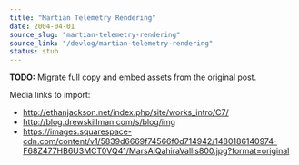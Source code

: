 ```yaml
---
title: "Martian Telemetry Rendering"
date: 2004-04-01
source_slug: "martian-telemetry-rendering"
source_link: "/devlog/martian-telemetry-rendering"
status: stub
---
```

**TODO:** Migrate full copy and embed assets from the original post.

Media links to import:
- http://ethanjackson.net/index.php/site/works_intro/C7/
- http://blog.drewskillman.com/s/blog/img
- https://images.squarespace-cdn.com/content/v1/5839d6669f74566f0d714942/1480186140974-F68Z477HB6U3MCT0VQ41/MarsAlQahiraVallis800.jpg?format=original
